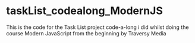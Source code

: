 # taskList_codealong_ModernJS
This is the code for the Task List project code-a-long i did whilst doing the course Modern JavaScript from the beginning by Traversy Media
